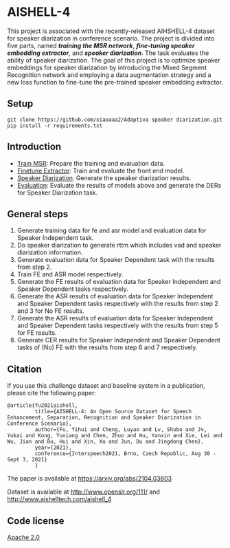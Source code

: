 # AISHELL-4

This project is associated with the recently-released AIHSHELL-4 dataset for speaker diarization in conference scenario. The project is divided into five parts, named ***training the MSR network***, ***fine-tuning speaker embedding extractor***, and ***speaker diarization***. The task evaluates the ability of speaker diarization. The goal of this project is to optimize speaker embeddings for speaker diarization by introducing the Mixed Segment Recognition network and employing a data augmentation strategy and a new loss function to fine-tune the pre-trained speaker embedding extractor.

## Setup

```shell
git clone https://github.com/xiaoaaa2/Adaptiva speaker diarization.git
pip install -r requirements.txt
```
## Introduction

* [Train MSR](model_preparation): Prepare the training and evaluation data.
* [Finetune Extractor](model_preparation): Train and evaluate the front end model. 
* [Speaker Diarization](sd): Generate the speaker diarization results. 
* [Evaluation](eval): Evaluate the results of models above and generate the DERs for Speaker Diarization task.

## General steps
1. Generate training data for fe and asr model and evaluation data for Speaker Independent task.
2. Do speaker diarization to generate rttm which includes vad and speaker diarization information.
3. Generate evaluation data for Speaker Dependent task with the results from step 2.
4. Train FE and ASR model respectively.
5. Generate the FE results of evaluation data for Speaker Independent and Speaker Dependent tasks respectively.
6. Generate the ASR results of evaluation data for Speaker Independent and Speaker Dependent tasks respectively with the results from step 2 and 3 for No FE results.
7. Generate the ASR results of evaluation data for Speaker Independent and Speaker Dependent tasks respectively with the results from step 5 for FE results.
8. Generate CER results for Speaker Independent and Speaker Dependent tasks of (No) FE with the results from step 6 and 7 respectively.




## Citation
If you use this challenge dataset and baseline system in a publication, please cite the following paper:

    @article{fu2021aishell,
             title={AISHELL-4: An Open Source Dataset for Speech Enhancement, Separation, Recognition and Speaker Diarization in Conference Scenario},
             author={Fu, Yihui and Cheng, Luyao and Lv, Shubo and Jv, Yukai and Kong, Yuxiang and Chen, Zhuo and Hu, Yanxin and Xie, Lei and Wu, Jian and Bu, Hui and Xin, Xu and Jun, Du and Jingdong Chen},
             year={2021},
             conference={Interspeech2021, Brno, Czech Republic, Aug 30 - Sept 3, 2021}
             }
The paper is available at https://arxiv.org/abs/2104.03603

Dataset is available at http://www.openslr.org/111/ and http://www.aishelltech.com/aishell_4
    

## Code license 

[Apache 2.0](./LICENSE)
